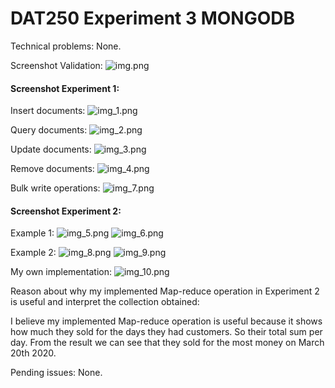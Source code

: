# DAT250 Experiment 3 MONGODB

Technical problems: None.

Screenshot Validation:
![img.png](img.png)

#### Screenshot Experiment 1:
Insert documents:
![img_1.png](img_1.png)

Query documents:
![img_2.png](img_2.png)

Update documents:
![img_3.png](img_3.png)

Remove documents:
![img_4.png](img_4.png)

Bulk write operations:
![img_7.png](img_5.png)

#### Screenshot Experiment 2:

Example 1:
![img_5.png](img_6.png)
![img_6.png](img_7.png)

Example 2:
![img_8.png](img_8.png)
![img_9.png](img_9.png)

My own implementation:
![img_10.png](img_10.png)

Reason about why my implemented 
Map-reduce operation in Experiment 2 is useful
and interpret the collection obtained:

I believe my implemented Map-reduce operation is useful
because it shows how much they sold for the days they had 
customers. So their total sum per day. From the result
we can see that they sold for the most money on March 20th 2020.

Pending issues: None.